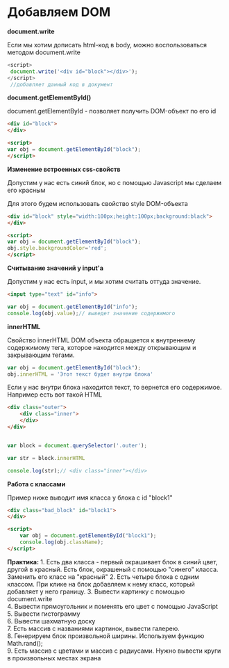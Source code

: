 # Добавляем DOM

**document.write**

Если мы хотим дописать html-код в body, можно воспользоваться методом document.write

```js
<script>
 document.write('<div id="block"></div>'); 
</script> 
 //добавляет данный код в документ
```

**document.getElementById\(\)**

document.getElementById - позволяет получить DOM-объект по его id

```html
<div id="block">
</div>

<script>
var obj = document.getElementById("block");
</script>
```

**Изменение встроенных css-свойств**

Допустим у нас есть синий блок, но с помощью Javascript мы сделаем его красным

Для этого будем использовать свойство style DOM-объекта

```html
<div id="block" style="width:100px;height:100px;background:black">
</div>

<script>
var obj = document.getElementById("block");
obj.style.backgroundColor='red';
</script>
```

**Считывание значений у input'a**

Допустим у нас есть input, и мы хотим считать оттуда значение.

```html
<input type="text" id="info">
```

```js
var obj = document.getElementById("info");
console.log(obj.value);// выведет значение содержимого
```

**innerHTML**

Свойство innerHTML DOM объекта обращается к внутреннему содержимому тега, которое находится между открывающим и закрывающим тегами.

```js
var obj = document.getElementById("block");
obj.innerHTML = 'Этот текст будет внутри блока'
```

Если у нас внутри блока находится текст, то вернется его содержимое. Например есть вот такой HTML

```html
<div class="outer">
    <div class="inner">
    </div>
</div>
```

```js

var block = document.querySelector('.outer');

var str = block.innerHTML

console.log(str);// <div class="inner"></div>

```

**Работа с классами**

Пример ниже выводит имя класса у блока с id "block1"

```html
<div class="bad_block" id="block1">
</div>

<script>
    var obj = document.getElementById("block1");
    console.log(obj.className);
</script>
```



**Практика:** 
    1. Есть два класса - первый окрашивает блок в синий цвет, другой в красный. Есть блок, окрашеный с помощью "синего" класса. Заменить его класс на "красный"
    2. Есть четыре блока с одним классом. При клике на блок добавляем к нему класс, который добавляет у него границу.
    3. Вывести картинку с помощью document.write  
    4. Вывести прямоугольник и поменять его цвет с помощью JavaScript  
    5. Вывести гистограмму  
    6. Вывести шахматную доску  
    7. Есть массив с названиями картинок, вывести галерею.  
    8. Генерируем блок произвольной ширины. Используем функцию Math.rand\(\);  
    9. Есть массив с цветами и массив с радиусами. Нужно вывести круги в произвольных местах экрана
    
